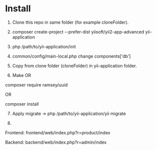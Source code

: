 # Install
1. Clone this repo in same folder (for example cloneFolder).

2. composer create-project --prefer-dist yiisoft/yii2-app-advanced yii-application
3. php /path/to/yii-application/init
4. common/config/main-local.php change components['db']

5. Copy from clone folder (cloneFolder) in yii-application folder.

6. Make OR

composer require ramsey/uuid

OR

composer install

7. Apply migrate -> php /path/to/yii-application/yii migrate

8.
Frontend: frontend/web/index.php?r=product/index

Backend: backend/web/index.php?r=admin/index
